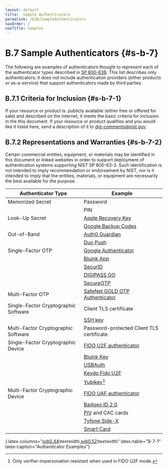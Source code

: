 ```yaml
---
layout: default
title:  Sample Authenticators
permalink: /63B/SampleAuthenticators
navOrder: 7 
navTitle: Samples  
---
```


# B.7 Sample Authenticators {#s-b-7}

The following are examples of authenticators thought to represent each of the authenticator types described in [SP 800-63B](https://doi.org/10.6028/NIST.SP.800-63b). This list describes only authenticators; it does not include authentication providers (either products or as-a-service) that support authenticators made by third parties.

## B.7.1 Criteria for Inclusion {#s-b-7-1}

If your resource or product is: publicly available (either free or offered for sale) and described on the internet, it meets the basic criteria for inclusion in the this document. If your resource or product qualifies and you would like it listed here, send a description of it to <dig-comments@nist.gov>.

## B.7.2 Representations and Warranties {#s-b-7-2}

Certain commercial entities, equipment, or materials may be identified in this document or linked websites in order to support deployment of authentication systems supporting NIST SP 800-63-3. Such identification is not intended to imply recommendation or endorsement by NIST, nor is it intended to imply that the entities, materials, or equipment are necessarily the best available for the purpose.

| Authenticator Type | Example |
|--------------------|---------|
| Memorized Secret | Password |
| | PIN |
| Look-Up Secret | [Apple Recovery Key](https://support.apple.com/en-us/HT208072) |
| | [Google Backup Codes](https://support.google.com/accounts/answer/1187538?hl=en) |
| Out-of-Band | [Auth0 Guardian](https://auth0.com/docs/multifactor-authentication/guardian/user-guide) |
| | [Duo Push](https://duo.com/product/trusted-users/two-factor-authentication/authentication-methods/duo-push)
| Single-Factor OTP | [Google Authenticator](https://support.google.com/accounts/answer/1066447) |
| | [Bluink App](htttps://bluink.ca/key) |
| | [SecurID](https://www.rsa.com/en-us/products/rsa-securid-suite/rsa-securid-access/securid-hardware-tokens.html) |
| | [DIGIPASS GO](https://www.vasco.com/products/two-factor-authenticators/hardware/one-button/index.html) |
| | [SecureOTP](https://www.securemetric.com/two-factor-authentication-solution/) |
| Multi-Factor OTP | [SafeNet GOLD OTP Authenticator](https://safenet.gemalto.com/multi-factor-authentication/authenticators/one-time-password-otp/gold-challenge-response-token/) |
| Single-Factor Cryptographic Software | Client TLS certificate |
| | [SSH key](https://www.ssh.com/key/) |
| Multi-Factor Cryptographic Software | Password-protected Client TLS certificate |
| Single-Factor Cryptographic Device | [FIDO U2F authenticator](https://fidoalliance.org/approach-vision/) |
| | [Bluink Key](htttps://bluink.ca/key) |
| | [USBAuth](http://usbauth.com) |
| | [Keydo Fido U2F](https://www.neowave.fr/US/keydo_fido_u2f.html) |
| | [Yubikey](https://www.yubico.com/)[^u2f] |
| Multi-Factor Cryptographic Device | [FIDO UAF authenticator](https://fidoalliance.org/approach-vision/) |
| | [Badgeo ID 2.0](https://neowave.fr/US/badgeo_ID_2.html)|
| | [PIV](https://doi.org/10.6028/NIST.FIPS.201-2) and CAC cards |
| | [Tyfone Side-X](https://tyfone.com/products/side-x-digital-endpoint-security/) |
| | [Smart Card](http://www.smartcardalliance.org/smart-cards-intro-standards/) |
{:latex-columns="p@0.44\textwidth,p@0.52\textwidth" latex-table="B-7-1" latex-caption="Authenticator Examples"}

[^u2f]: Only verifier-impersonation resistant when used in FIDO U2F mode.